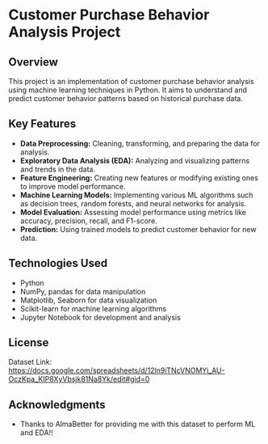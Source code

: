 # Customer Purchase Behavior Analysis Project

## Overview
This project is an implementation of customer purchase behavior analysis using machine learning techniques in Python. It aims to understand and predict customer behavior patterns based on historical purchase data.

## Key Features
- **Data Preprocessing:** Cleaning, transforming, and preparing the data for analysis.
- **Exploratory Data Analysis (EDA):** Analyzing and visualizing patterns and trends in the data.
- **Feature Engineering:** Creating new features or modifying existing ones to improve model performance.
- **Machine Learning Models:** Implementing various ML algorithms such as decision trees, random forests, and neural networks for analysis.
- **Model Evaluation:** Assessing model performance using metrics like accuracy, precision, recall, and F1-score.
- **Prediction:** Using trained models to predict customer behavior for new data.

## Technologies Used
- Python
- NumPy, pandas for data manipulation
- Matplotlib, Seaborn for data visualization
- Scikit-learn for machine learning algorithms
- Jupyter Notebook for development and analysis

## License
Dataset Link:
https://docs.google.com/spreadsheets/d/12ln9iTNcVNOMYi_AU-OczKpa_KIP8XyVbsjk81Na8Yk/edit#gid=0

## Acknowledgments
- Thanks to AlmaBetter for providing me with this dataset to perform ML and EDA!!
  
